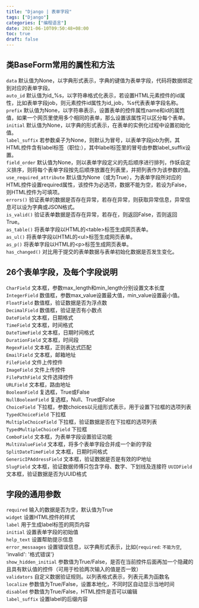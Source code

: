 ```yaml
---
title: "Django | 表单字段"
tags: ["Django"]
categories: ["编程语言"]
date: 2021-06-10T09:50:48+08:00
toc: true
draft: false
---
```


## 类BaseForm常用的属性和方法
`data` 默认值为None，以字典形式表示，字典的键值为表单字段，代码将数据绑定到对应的表单字段。  
`auto_id` 默认值为id_%s，以字符串格式化表示，若设置HTML元素控件的id属性，比如表单字段job，则元素控件id属性为id_job，%s代表表单字段名称。  
`prefix` 默认值为None，以字符串表示，设置表单的控件属性name和id的属性值，如果一个网页里使用多个相同的表单，那么设置该属性可以区分每个表单。  
`initial` 默认值为None，以字典的形式表示，在表单的实例化过程中设置初始化值。  
`label_suffix` 若参数桌子为None，则默认为冒号，以表单字段job为例，其HTML控件含有label标签（<label for="id_job">职位:</label>），其中label标签里的冒号由参数label_suffix设置。    
`field_order` 默认值为None，则以表单字段定义的先后顺序进行排列，作妖自定义排序，则将每个表单字段按先后顺序放置在列表里，并把列表作为该参数的值。  
`use_required_attribute` 默认值为None（或为True），为表单字段所对应的HTML控件设置required属性，该控件为必选项，数据不能为空，若设为False，则HTML控件为可填项。  
`errors()` 验证表单的数据是否存在异常，若存在异常，则获取异常信息，异常信息可以设为字典或JSON格式。  
`is_valid()` 验证表单数据是否存在异常，若存在，则返回False，否则返回True。  
`as_table()` 将表单字段以HTML的\<table\>标签生成网页表单。  
`as_ul()` 将表单字段以HTML的\<ul\>标签生成网页表单。  
`as_p()` 将表单字段以HTML的\<p\>标签生成网页表单。  
`has_changed()` 对比用于提交的表单数据与表单初始化数据是否发生变化。  

## 26个表单字段，及每个字段说明
`CharField` 文本框，参数max_length和min_length分别设置文本长度  
`IntegerField` 数值框，参数max_value设置最大值，min_value设置最小值。  
`FloatField` 数值框，验证数据是否为浮点数  
`DecimalField` 数值框，验证是否有小数点  
`DateField` 文本框，日期格式  
`TimeField` 文本框，时间格式  
`DateTimeField` 文本框，日期时间格式  
`DurationField` 文本框，时间段  
`RegexField` 文本框，正则表达式匹配  
`EmailField` 文本框，邮箱地址  
`FileField` 文件上传控件  
`ImageField` 文件上传控件  
`FilePathField` 文件选择控件  
`URLField` 文本框，路由地址  
`BooleanField` 复选框，True或False  
`NullBooleanField` 复选框，Null、True或False  
`ChoiceField`  下拉框，参数choices以元组形式表示，用于设置下拉框的选项列表  
`TypedChoiceField`  下拉框  
`MultipleChoiceField` 下拉框，验证数据是否在下拉框的选项列表  
`TypedMultipleChoiceField`  下拉框  
`ComboField` 文本框，为表单字段设置验证功能  
`MultiValueField` 文本框，将多个表单字段合并成一个新的字段  
`SplitDateTimeField` 文本框，日期时间格式  
`GenericIPAddressField` 文本框，验证数据是否是有效的IP地址  
`SlugField` 文本框，验证数据师傅只包含字母、数字、下划线及连接符
`UUIDField` 文本框，验证数据是否为UUID格式  


## 字段的通用参数
`required` 输入的数据是否为空，默认值为True  
`widget` 设置HTML控件的样式  
`label` 用于生成label标签的网页内容  
`initial` 设置表单字段的初始值  
`help_text` 设置帮助提示信息  
`error_messaages` 设置错误信息，以字典形式表示，比如{`required`: `不能为空`, 'invalid': '格式错误'}  
`show_hidden_initial` 参数值为True/False，是否在当前控件后面再加一个隐藏的且具有默认值的控件（可用于检验两次输入的值是否一致）  
`validators` 自定义数据验证规则。以列表格式表示，列表元素为函数名  
`localize` 参数值为True/False，设置本地化，不同时区自动显示当地时间  
`disabled` 参数值为True/False，HTML控件是否可以编辑  
`label_suffix` 设置label的后缀内容  




